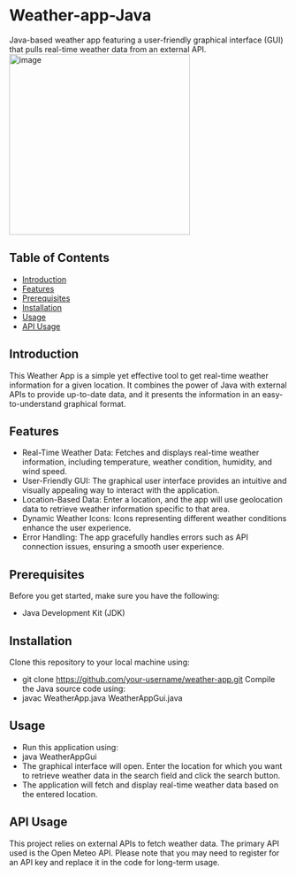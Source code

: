 # Weather-app-Java
Java-based weather app featuring a user-friendly graphical interface (GUI) that pulls real-time weather data from an external API.
<img width="327" alt="image" src="https://github.com/dypyp/Weather-app-Java/assets/147340179/24d05625-f6f5-4372-9766-353209105b1b">
## Table of Contents
- [Introduction](#introduction)
- [Features](#features)
- [Prerequisites](#prerequisites)
- [Installation](#installation)
- [Usage](#usage)
- [API Usage](#api-usage)

## Introduction
This Weather App is a simple yet effective tool to get real-time weather information for a given location. It combines the power of Java with external APIs to provide up-to-date data, and it presents the information in an easy-to-understand graphical format.

## Features
* Real-Time Weather Data: Fetches and displays real-time weather information, including temperature, weather condition, humidity, and wind speed.
* User-Friendly GUI: The graphical user interface provides an intuitive and visually appealing way to interact with the application.
* Location-Based Data: Enter a location, and the app will use geolocation data to retrieve weather information specific to that area.
* Dynamic Weather Icons: Icons representing different weather conditions enhance the user experience.
* Error Handling: The app gracefully handles errors such as API connection issues, ensuring a smooth user experience.

## Prerequisites
Before you get started, make sure you have the following:
* Java Development Kit (JDK)

## Installation
Clone this repository to your local machine using:
- git clone https://github.com/your-username/weather-app.git
Compile the Java source code using:
- javac WeatherApp.java WeatherAppGui.java

## Usage
* Run this application using:
* java WeatherAppGui
* The graphical interface will open. Enter the location for which you want to retrieve weather data in the search field and click the search button.
* The application will fetch and display real-time weather data based on the entered location.

## API Usage
This project relies on external APIs to fetch weather data. The primary API used is the Open Meteo API. Please note that you may need to register for an API key and replace it in the code for long-term usage.
